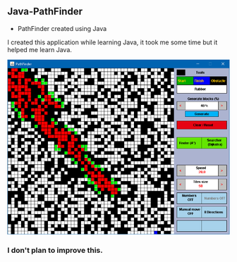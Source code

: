 ## Java-PathFinder
- PathFinder created using Java

I created this application while learning Java, it took me some time but it helped me learn Java.

![Pathfinder image](pathfinder-3.png)

### I don't plan to improve this.
